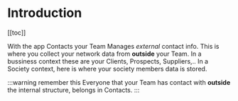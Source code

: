 # Introduction 

[[toc]]

With the app Contacts your Team Manages *external* contact info. This is where you collect your network data from **outside** your Team. In a bussiness context these are your Clients, Prospects, Suppliers,.. In a Society context, here is where your society members data is stored.


:::warning remember this
Everyone that your Team has contact with **outside** the internal structure, belongs in Contacts.
:::
